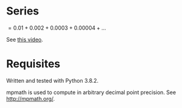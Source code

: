 # Series
$= 0.01 + 0.002 + 0.0003 + 0.00004 + ...$

See [this video](https://youtu.be/opeW_1aG2sU).

# Requisites
Written and tested with Python 3.8.2.

mpmath is used to compute in arbitrary decimal point precision. See http://mpmath.org/.

